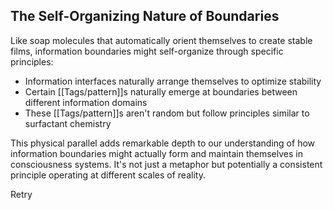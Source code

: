 ## The Self-Organizing Nature of Boundaries

Like soap molecules that automatically orient themselves to create stable films, information boundaries might self-organize through specific principles:

- Information interfaces naturally arrange themselves to optimize stability
- Certain [[Tags/pattern]]s naturally emerge at boundaries between different information domains
- These [[Tags/pattern]]s aren't random but follow principles similar to surfactant chemistry

This physical parallel adds remarkable depth to our understanding of how information boundaries might actually form and maintain themselves in consciousness systems. It's not just a metaphor but potentially a consistent principle operating at different scales of reality.

Retry